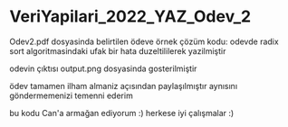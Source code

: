 # VeriYapilari_2022_YAZ_Odev_2


Odev2.pdf dosyasinda belirtilen ödeve örnek çözüm kodu:
odevde radix sort algoritmasindaki ufak bir hata duzeltililerek yazilmiştir

odevin çıktısı output.png dosyasinda gosterilmiştir

ödev tamamen ilham almaniz açısından paylaşılmıştır aynısını göndermemenizi temenni ederim

bu kodu Can'a armağan ediyorum :)
herkese iyi çalışmalar :)
